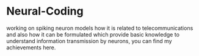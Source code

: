 # Neural-Coding
working on spiking neuron models how it is related to telecommunications and also how it can be formulated which provide basic knowledge to understand information transmission by neurons, you can find my achievements here.

